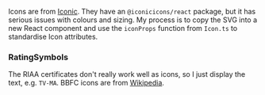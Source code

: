 Icons are from [Iconic](https://iconic.app). They have an `@iconicicons/react` package, but it has serious issues with colours and sizing.
My process is to copy the SVG into a new React component and use the `iconProps` function from `Icon.ts` to standardise Icon attributes.

### RatingSymbols

The RIAA certificates don't really work well as icons, so I just display the text, e.g. `TV-MA`.
BBFC icons are from [Wikipedia](https://en.wikipedia.org/wiki/British_Board_of_Film_Classification#Current_certificates).